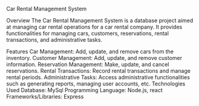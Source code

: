Car Rental Management System

Overview
The Car Rental Management System is a database project aimed at managing car rental operations for a car rental company. It provides functionalities for managing cars, customers, reservations, rental transactions, and administrative tasks.

Features
Car Management: Add, update, and remove cars from the inventory.
Customer Management: Add, update, and remove customer information.
Reservation Management: Make, update, and cancel reservations.
Rental Transactions: Record rental transactions and manage rental periods.
Administrative Tasks: Access administrative functionalities such as generating reports, managing user accounts, etc.
Technologies Used
Database: MySql
Programming Language: Node.js, react
Frameworks/Libraries: Express
